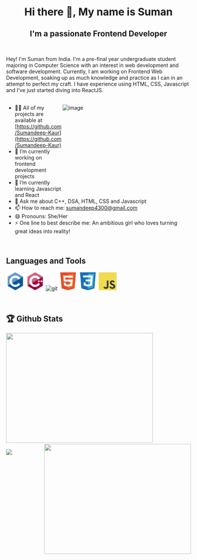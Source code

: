 <h1 align="center"> Hi there 👋, My name is Suman </h1>
<h2 align="center"> I'm a passionate Frontend Developer </h2>
<br>

Hey! I'm Suman from India. I'm a pre-final year undergraduate student majoring in Computer Science with an interest in web development and software development. Currently, I am working on Frontend Web Development, soaking up as much knowledge and practice as I can in an attempt to perfect my craft. I have experience using HTML, CSS, Javascript and I've just started diving into ReactJS.
<br><br>

<img align="right" src ="https://thumbs.dreamstime.com/b/vector-female-programmer-software-engineer-coding-desktop-isometric-193608287.jpg" alt="image" width="350" height="250"/> 
  
- 👨‍💻 All of my projects are available at [https://github.com/Sumandeep-Kaur](https://github.com/Sumandeep-Kaur)
- 🔭 I’m currently working on frontend development projects
- 🌱 I’m currently learning Javascript and React
- 💬 Ask me about C++, DSA, HTML, CSS and Javascript
- 📫 How to reach me: sumandeep4300@gmail.com 
- 😄 Pronouns: She/Her
- ⚡ One line to best describe me: An ambitious girl who loves turning great ideas into reality!
<br>

## Languages and Tools
  
<p align="left"> <img src="https://raw.githubusercontent.com/devicons/devicon/master/icons/c/c-original.svg" alt="c" width="50" height="50"/> 
<img src="https://raw.githubusercontent.com/devicons/devicon/master/icons/cplusplus/cplusplus-original.svg" alt="cplusplus" width="50" height="50"/> 
<img src="https://www.vectorlogo.zone/logos/git-scm/git-scm-icon.svg" alt="git" width="40" height="40"/> 
<img src="https://raw.githubusercontent.com/devicons/devicon/master/icons/html5/html5-original.svg" alt="javascript" width="50" height="50"/> 
<img src="https://raw.githubusercontent.com/devicons/devicon/master/icons/css3/css3-original.svg" alt="javascript" width="50" height="50"/> 
<img src="https://raw.githubusercontent.com/devicons/devicon/master/icons/javascript/javascript-original.svg" alt="javascript" width="50" height="50"/> </p>
<br>

## 🏆 Github Stats

<p align="left">
<img height="300px" width="400px" src="https://github-readme-stats.vercel.app/api/top-langs/?username=Sumandeep-kaur&theme=synthwave">
<img align="right" height="300px" width="400px" src="https://github-readme-streak-stats.herokuapp.com/?user=Sumandeep-kaur&theme=synthwave">
</p>
<img src="https://activity-graph.herokuapp.com/graph?username=Sumandeep-kaur&bg_color=2B213A&color=E5289E&line=DA5B0B&point=E1E8EB">
